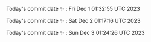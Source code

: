 Today's commit date ✨ : Fri Dec 1 01:32:55 UTC 2023 

Today's commit date ✨ : Sat Dec 2 01:17:16 UTC 2023 

Today's commit date ✨ : Sun Dec 3 01:24:26 UTC 2023 

